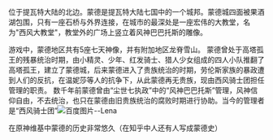 位于提瓦特大陆的北边。蒙德是提瓦特大陆七国中的一个城邦。蒙德城四面被果酒湖包围，只有一座石桥与外界连接，在城市的最深处是一座宏伟的大教堂，名为"西风大教堂"，教堂外的广场上竖立着风神巴巴托斯的雕像。

游戏中，蒙德地区共有5座七天神像，并有附加地区龙脊雪山。
蒙德曾处于高塔孤王的残暴统治时期，由小精灵、少年、红发骑士、猎人少女组成的四人小队推翻了高塔孤王，建立了蒙德城，后来蒙德进入了贵族统治的时期，劳伦斯家族的暴政遭到人们的反抗，在温妮莎等人的抗争下，从此蒙德再无贵族，现由西风骑士团担任管理的职责。
数千年前蒙德曾由“尘世七执政”中的“风神巴巴托斯”管理，风神信仰自由，不去统治，也只在蒙德由旧贵族统治的腐败时期进行协助。当今的管理者是“西风骑士团”![百度图片--Lena](https://upload-bbs.mihoyo.com/upload/2019/10/20/4885809/457a81acaed5433b1c93420dfeb1174a_163540248291395274.jpg?x-oss-process=image/resize,s_600/quality,q_80/auto-orient,0/interlace,1/format,jpg)

在原神维基中蒙德的历史非常悠久（在知乎中人还有人写成蒙德史）
